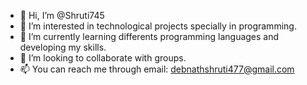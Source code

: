 - 👋 Hi, I’m @Shruti745
- 👀 I’m interested in technological projects specially in programming.
- 🌱 I’m currently learning differents programming languages and developing my skills.
- 💞️ I’m looking to collaborate with groups.
- 📫 You can reach me through email: debnathshruti477@gmail.com

<!---
Shruti745/Shruti745 is a ✨ special ✨ repository because its `README.md` (this file) appears on your GitHub profile.
You can click the Preview link to take a look at your changes.
--->
